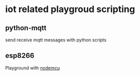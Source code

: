 # iot related playgroud scripting

## python-mqtt
send receive mqtt messages with python scripts

## esp8266
Playground with [nodemcu](http://www.nodemcu.com/index_en.html)
